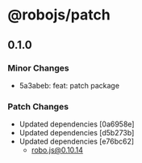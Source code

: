 # @robojs/patch

## 0.1.0

### Minor Changes

- 5a3abeb: feat: patch package

### Patch Changes

- Updated dependencies [0a6958e]
- Updated dependencies [d5b273b]
- Updated dependencies [e76bc62]
  - robo.js@0.10.14
